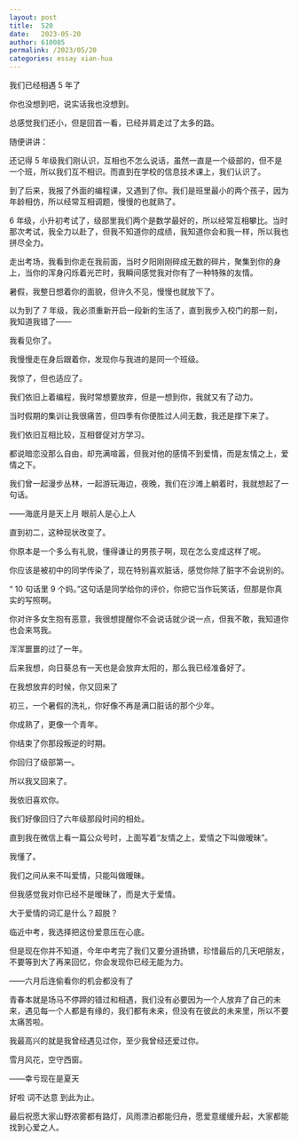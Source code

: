 ```yaml
---
layout: post
title:  520
date:   2023-05-20
author: 610085
permalink: /2023/05/20
categories: essay xian-hua
---
```


我们已经相遇 $5$ 年了

你也没想到吧，说实话我也没想到。

总感觉我们还小，但是回首一看，已经并肩走过了太多的路。

随便讲讲：

还记得 $5$ 年级我们刚认识，互相也不怎么说话，虽然一直是一个级部的，但不是一个班，所以我们互不相识。而直到在学校的信息技术课上，我们认识了。

到了后来，我报了外面的编程课，又遇到了你。我们是班里最小的两个孩子，因为年龄相仿，所以经常互相调题，慢慢的也就熟了。

$6$ 年级，小升初考试了，级部里我们两个是数学最好的，所以经常互相攀比。当时那次考试，我全力以赴了，但我不知道你的成绩，我知道你会和我一样，所以我也拼尽全力。

走出考场，我看到你走在我前面，当时夕阳刚刚碎成无数的碎片，聚集到你的身上，当你的浑身闪烁着光芒时，我瞬间感觉我对你有了一种特殊的友情。

暑假，我整日想着你的面貌，但许久不见，慢慢也就放下了。

以为到了 $7$ 年级，我必须重新开启一段新的生活了，直到我步入校门的那一刻，我知道我错了——

我看见你了。

我慢慢走在身后跟着你，发现你与我进的是同一个班级。

我惊了，但也适应了。

我们依旧上着编程，我时常想要放弃，但是一想到你，我就又有了动力。

当时假期的集训让我很痛苦，但四季有你便胜过人间无数，我还是撑下来了。

我们依旧互相比较，互相督促对方学习。

都说暗恋没那么自由，却充满喧嚣，但我对他的感情不到爱情，而是友情之上，爱情之下。

我们曾一起漫步丛林，一起游玩海边，夜晚，我们在沙滩上躺着时，我就想起了一句话。

——海底月是天上月 眼前人是心上人

直到初二，这种现状改变了。

你原本是一个多么有礼貌，懂得谦让的男孩子啊，现在怎么变成这样了呢。

你应该是被初中的同学传染了，现在特别喜欢脏话，感觉你除了脏字不会说别的。

“ $10$ 句话里 $9$ 个妈。”这句话是同学给你的评价，你把它当作玩笑话，但那是你真实的写照啊。

你对许多女生抱有恶意，我很想提醒你不会说话就少说一点，但我不敢，我知道你也会来骂我。

浑浑噩噩的过了一年。

后来我想，向日葵总有一天也是会放弃太阳的，那么我已经准备好了。

在我想放弃的时候，你又回来了

初三，一个暑假的洗礼，你好像不再是满口脏话的那个少年。

你成熟了，更像一个青年。

你结束了你那段叛逆的时期。

你回归了级部第一。

所以我又回来了。

我依旧喜欢你。

我们好像回归了六年级那段时间的相处。

直到我在微信上看一篇公众号时，上面写着“友情之上，爱情之下叫做暧昧”。

我懂了。

我们之间从来不叫爱情，只能叫做暧昧。

但我感觉我对你已经不是暧昧了，而是大于爱情。

大于爱情的词汇是什么？超脱？

临近中考，我选择把这份爱意压在心底。

但是现在你并不知道，今年中考完了我们又要分道扬镳，珍惜最后的几天吧朋友，不要等到大了再来回忆，你会发现你已经无能为力。

——六月后连偷看你的机会都没有了

青春本就是场马不停蹄的错过和相遇，我们没有必要因为一个人放弃了自己的未来，遇见每一个人都是有缘的，我们都有未来，但没有在彼此的未来里，所以不要太痛苦啦。

我最高兴的就是我曾经遇见过你，至少我曾经还爱过你。

雪月风花，空守西窗。

——幸亏现在是夏天

好啦 词不达意 到此为止。

最后祝愿大家山野浓雾都有路灯，风雨漂泊都能归舟，愿爱意缓缓升起，大家都能找到心爱之人。